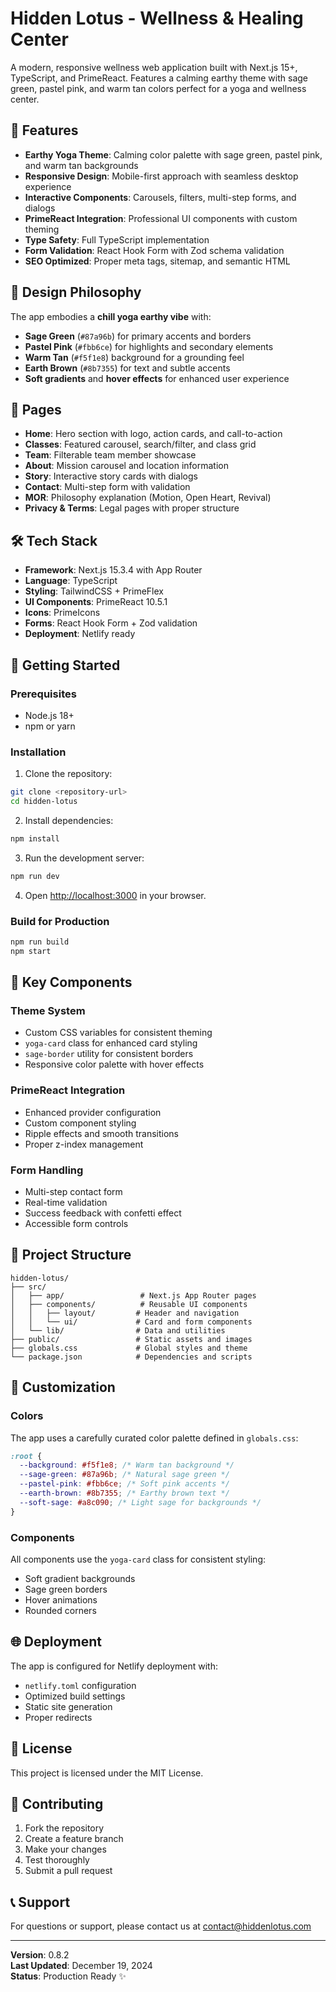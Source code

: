 # Hidden Lotus - Wellness & Healing Center

A modern, responsive wellness web application built with Next.js 15+, TypeScript, and PrimeReact. Features a calming earthy theme with sage green, pastel pink, and warm tan colors perfect for a yoga and wellness center.

## 🌿 Features

- **Earthy Yoga Theme**: Calming color palette with sage green, pastel pink, and warm tan backgrounds
- **Responsive Design**: Mobile-first approach with seamless desktop experience
- **Interactive Components**: Carousels, filters, multi-step forms, and dialogs
- **PrimeReact Integration**: Professional UI components with custom theming
- **Type Safety**: Full TypeScript implementation
- **Form Validation**: React Hook Form with Zod schema validation
- **SEO Optimized**: Proper meta tags, sitemap, and semantic HTML

## 🎨 Design Philosophy

The app embodies a **chill yoga earthy vibe** with:

- **Sage Green** (`#87a96b`) for primary accents and borders
- **Pastel Pink** (`#fbb6ce`) for highlights and secondary elements
- **Warm Tan** (`#f5f1e8`) background for a grounding feel
- **Earth Brown** (`#8b7355`) for text and subtle accents
- **Soft gradients** and **hover effects** for enhanced user experience

## 📱 Pages

- **Home**: Hero section with logo, action cards, and call-to-action
- **Classes**: Featured carousel, search/filter, and class grid
- **Team**: Filterable team member showcase
- **About**: Mission carousel and location information
- **Story**: Interactive story cards with dialogs
- **Contact**: Multi-step form with validation
- **MOR**: Philosophy explanation (Motion, Open Heart, Revival)
- **Privacy & Terms**: Legal pages with proper structure

## 🛠 Tech Stack

- **Framework**: Next.js 15.3.4 with App Router
- **Language**: TypeScript
- **Styling**: TailwindCSS + PrimeFlex
- **UI Components**: PrimeReact 10.5.1
- **Icons**: PrimeIcons
- **Forms**: React Hook Form + Zod validation
- **Deployment**: Netlify ready

## 🚀 Getting Started

### Prerequisites

- Node.js 18+
- npm or yarn

### Installation

1. Clone the repository:

```bash
git clone <repository-url>
cd hidden-lotus
```

2. Install dependencies:

```bash
npm install
```

3. Run the development server:

```bash
npm run dev
```

4. Open [http://localhost:3000](http://localhost:3000) in your browser.

### Build for Production

```bash
npm run build
npm start
```

## 🎯 Key Components

### Theme System

- Custom CSS variables for consistent theming
- `yoga-card` class for enhanced card styling
- `sage-border` utility for consistent borders
- Responsive color palette with hover effects

### PrimeReact Integration

- Enhanced provider configuration
- Custom component styling
- Ripple effects and smooth transitions
- Proper z-index management

### Form Handling

- Multi-step contact form
- Real-time validation
- Success feedback with confetti effect
- Accessible form controls

## 📁 Project Structure

```
hidden-lotus/
├── src/
│   ├── app/                 # Next.js App Router pages
│   ├── components/          # Reusable UI components
│   │   ├── layout/         # Header and navigation
│   │   └── ui/             # Card and form components
│   └── lib/                # Data and utilities
├── public/                 # Static assets and images
├── globals.css             # Global styles and theme
└── package.json            # Dependencies and scripts
```

## 🎨 Customization

### Colors

The app uses a carefully curated color palette defined in `globals.css`:

```css
:root {
  --background: #f5f1e8; /* Warm tan background */
  --sage-green: #87a96b; /* Natural sage green */
  --pastel-pink: #fbb6ce; /* Soft pink accents */
  --earth-brown: #8b7355; /* Earthy brown text */
  --soft-sage: #a8c090; /* Light sage for backgrounds */
}
```

### Components

All components use the `yoga-card` class for consistent styling:

- Soft gradient backgrounds
- Sage green borders
- Hover animations
- Rounded corners

## 🌐 Deployment

The app is configured for Netlify deployment with:

- `netlify.toml` configuration
- Optimized build settings
- Static site generation
- Proper redirects

## 📄 License

This project is licensed under the MIT License.

## 🤝 Contributing

1. Fork the repository
2. Create a feature branch
3. Make your changes
4. Test thoroughly
5. Submit a pull request

## 📞 Support

For questions or support, please contact us at [contact@hiddenlotus.com](mailto:contact@hiddenlotus.com)

---

**Version**: 0.8.2  
**Last Updated**: December 19, 2024  
**Status**: Production Ready ✨
